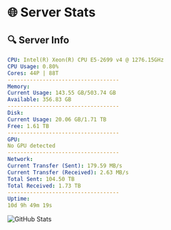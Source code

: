# 🌐 Server Stats
## 🔍 Server Info
```yaml
CPU: Intel(R) Xeon(R) CPU E5-2699 v4 @ 1276.15GHz
CPU Usage: 0.80%
Cores: 44P | 88T
-----------------------------------
Memory:
Current Usage: 143.55 GB/503.74 GB
Available: 356.83 GB
-----------------------------------
Disk:
Current Usage: 20.06 GB/1.71 TB
Free: 1.61 TB
-----------------------------------
GPU:
No GPU detected
-----------------------------------
Network:
Current Transfer (Sent): 179.59 MB/s
Current Transfer (Received): 2.63 MB/s
Total Sent: 104.50 TB
Total Received: 1.73 TB
-----------------------------------
Uptime:
10d 9h 49m 19s
```
![GitHub Stats](https://img.shields.io/badge/Updated-2025-02-18_08:32:37-blue)